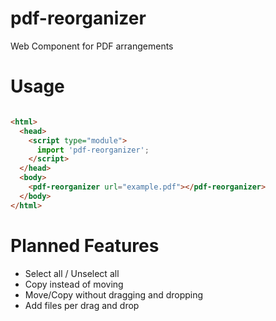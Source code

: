 # pdf-reorganizer

Web Component for PDF arrangements

# Usage

```html

<html>
  <head>
    <script type="module">
      import 'pdf-reorganizer';
    </script>
  </head>
  <body>
    <pdf-reorganizer url="example.pdf"></pdf-reorganizer>
  </body>
</html>
```



# Planned Features

- Select all / Unselect all
- Copy instead of moving
- Move/Copy without dragging and dropping
- Add files per drag and drop
